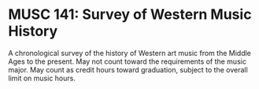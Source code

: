 # MUSC 141: Survey of Western Music History

A chronological survey of the history of Western art music from the Middle Ages to the present. May not count toward the requirements of the music major. May count as credit hours toward graduation, subject to the overall limit on music hours.